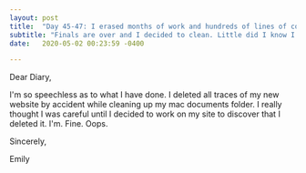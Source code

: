 ```yaml
---
layout: post
title:  "Day 45-47: I erased months of work and hundreds of lines of code"
subtitle: "Finals are over and I decided to clean. Little did I know I would make a grave mistake"
date:   2020-05-02 00:23:59 -0400

---
```


Dear Diary,

I'm so speechless as to what I have done. I deleted all traces of my new website by accident while cleaning up my mac documents folder. I really thought I was careful until I decided to work on my site to discover that I deleted it. I'm. Fine. Oops.

Sincerely,

Emily
